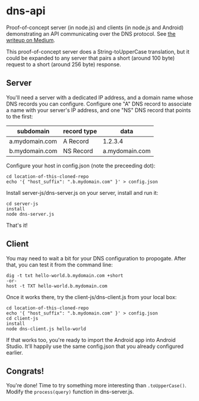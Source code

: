 # dns-api

Proof-of-concept server (in node.js) and clients (in node.js and Android) demonstrating an API communicating over the DNS protocol. See [the writeup on Medium](https://medium.com/@dgmltn/dns-based-api-1a8e4876b5e7).

This proof-of-concept server does a String-toUpperCase translation, but it could be expanded to any server that pairs a short (around 100 byte) request to a short (around 256 byte) response.

## Server

You'll need a server with a dedicated IP address, and a domain name whose DNS records you can configure. Configure one "A" DNS record to associate a name with your server's IP address, and one "NS" DNS record that points to the first:

| subdomain      | record type | data           |
|----------------|-------------|----------------|
| a.mydomain.com | A Record    | 1.2.3.4        |
| b.mydomain.com | NS Record   | a.mydomain.com |

Configure your host in config.json (note the preceeding dot):

```
cd location-of-this-cloned-repo
echo '{ "host_suffix": ".b.mydomain.com" }' > config.json
```

Install server-js/dns-server.js on your server, install and run it:

```
cd server-js
install
node dns-server.js
```

That's it!

## Client

You may need to wait a bit for your DNS configuration to propogate. After that, you can test it from the command line:

```
dig -t txt hello-world.b.mydomain.com +short
-or-
host -t TXT hello-world.b.mydomain.com
```

Once it works there, try the client-js/dns-client.js from your local box:

```
cd location-of-this-cloned-repo
echo '{ "host_suffix": ".b.mydomain.com" }' > config.json
cd client-js
install
node dns-client.js hello-world
```

If that works too, you're ready to import the Android app into Android Studio. It'll happily use the same config.json that you already configured earlier.

## Congrats!

You're done! Time to try something more interesting than `.toUpperCase()`. Modify the `process(query)` function in dns-server.js.
